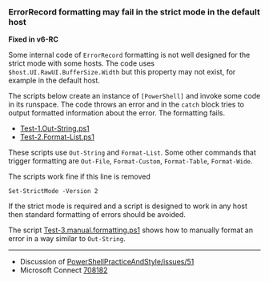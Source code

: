 
### ErrorRecord formatting may fail in the strict mode in the default host

**Fixed in v6-RC**

Some internal code of `ErrorRecord` formatting is not well designed for the
strict mode with some hosts. The code uses `$host.UI.RawUI.BufferSize.Width`
but this property may not exist, for example in the default host.

The scripts below create an instance of `[PowerShell]` and invoke some code in
its runspace. The code throws an error and in the `catch` block tries to output
formatted information about the error. The formatting fails.

- [Test-1.Out-String.ps1](Test-1.Out-String.ps1)
- [Test-2.Format-List.ps1](Test-2.Format-List.ps1)

These scripts use `Out-String` and `Format-List`. Some other commands that
trigger formatting are `Out-File`, `Format-Custom`, `Format-Table`, `Format-Wide`.

The scripts work fine if this line is removed

    Set-StrictMode -Version 2

If the strict mode is required and a script is designed to work in any host
then standard formatting of errors should be avoided.

The script [Test-3.manual.formatting.ps1](Test-3.manual.formatting.ps1) shows
how to manually format an error in a way similar to `Out-String`.

---

- Discussion of [PowerShellPracticeAndStyle/issues/51](https://github.com/PoshCode/PowerShellPracticeAndStyle/issues/51)
- Microsoft Connect [708182](https://connect.microsoft.com/PowerShell/Feedback/Details/708182)
